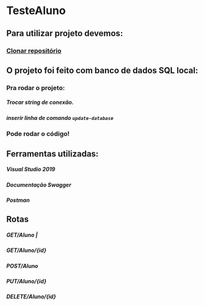 # TesteAluno

## Para utilizar projeto devemos:

### [Clonar repositório](https://github.com/Josucka/TesteAluno.git)


## O projeto foi feito com banco de dados SQL local:

### Pra rodar o projeto:

##### Trocar string de conexão.
##### inserir linha de comando ```update-database```

### Pode rodar o código!

## Ferramentas utilizadas:

##### Visual Studio 2019
##### Documentação Swagger
##### Postman

## Rotas

##### GET/Aluno |
##### GET/Aluno/{id}
##### POST/Aluno
##### PUT/Aluno/{id}
##### DELETE/Aluno/{id}

